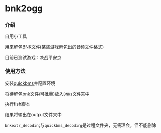# bnk2ogg 
### 介绍

自用小工具

用来解包BNK文件(某些游戏解包出的音频文件格式) 

目前已测试游戏：决战平安京

### 使用方法

安装[quickbms](https://aluigi.altervista.org/quickbms.htm)并配置环境

将待解包bnk文件(可批量)放入`BNKs`文件夹中

执行fish脚本

结果将输出在output文件夹中

`bnkextr_decoding`与`quickbms_decoding`是过程文件夹，无需理会，但不能删除

